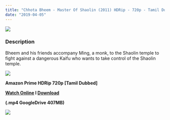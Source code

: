 ```yaml
---
title: "Chhota Bheem - Master Of Shaolin (2011) HDRip - 720p - Tamil Dubbed - x264 - 400MB"
date: "2019-04-05"
---
```


[![](https://3.bp.blogspot.com/-OiRbiaV0wus/XKdme5azPLI/AAAAAAAAAb0/A0doNFolT246lTlQBvSD0ZbxhRKpJ1nywCLcBGAs/s640/hqdefault.jpg)](https://3.bp.blogspot.com/-OiRbiaV0wus/XKdme5azPLI/AAAAAAAAAb0/A0doNFolT246lTlQBvSD0ZbxhRKpJ1nywCLcBGAs/s1600/hqdefault.jpg)

### Description

Bheem and his friends accompany Ming, a monk, to the Shaolin temple to fight against a dangerous Kaifu who wants to take control of the Shaolin temple.

[![](https://2.bp.blogspot.com/-fai1ZuUwnbA/XIjy2aT4irI/AAAAAAAAANw/WFW0YRK47_8GLAt3pPBSzBk0GJA6Mk5fgCPcBGAYYCw/s1600/torrborder.gif)](https://2.bp.blogspot.com/-fai1ZuUwnbA/XIjy2aT4irI/AAAAAAAAANw/WFW0YRK47_8GLAt3pPBSzBk0GJA6Mk5fgCPcBGAYYCw/s1600/torrborder.gif)

**Amazon Prime HDRip 720p \[Tamil Dubbed\]**

**[Watch Online](https://toonnetworktamilvideos.blogspot.com/p/chhota-bheem-master-of-shaolin-2011.html) I [Download](https://drive.google.com/file/d/1bu3dxFNlKqcq_wBqGjwtEjbgYblGq1Ke/view)**

**(.mp4 GoogleDrive 407MB)**

[![](https://2.bp.blogspot.com/-fai1ZuUwnbA/XIjy2aT4irI/AAAAAAAAANw/WFW0YRK47_8GLAt3pPBSzBk0GJA6Mk5fgCPcBGAYYCw/s1600/torrborder.gif)](https://2.bp.blogspot.com/-fai1ZuUwnbA/XIjy2aT4irI/AAAAAAAAANw/WFW0YRK47_8GLAt3pPBSzBk0GJA6Mk5fgCPcBGAYYCw/s1600/torrborder.gif)
